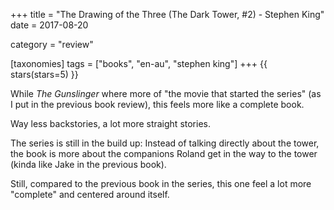 +++
title = "The Drawing of the Three (The Dark Tower, #2) - Stephen King"
date = 2017-08-20

category = "review"

[taxonomies]
tags = ["books", "en-au", "stephen king"]
+++
{{ stars(stars=5) }}

While _The Gunslinger_ where more of "the movie that started the series" (as I put in the previous book review), this feels more like a complete book.

Way less backstories, a lot more straight stories.

The series is still in the build up: Instead of talking directly about the tower, the book is more about the companions Roland get in the way to the tower (kinda like Jake in the previous book).

Still, compared to the previous book in the series, this one feel a lot more "complete" and centered around itself.